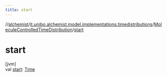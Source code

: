 ```yaml
---
title: start
---
```

//[alchemist](../../../index.html)/[it.unibo.alchemist.model.implementations.timedistributions](../index.html)/[MoleculeControlledTimeDistribution](index.html)/[start](start.html)



# start



[jvm]\
val [start](start.html): [Time](../../it.unibo.alchemist.model.interfaces/-time/index.html)





